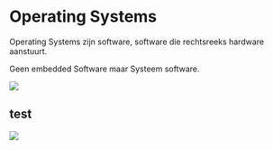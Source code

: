 # Operating Systems

Operating Systems zijn software, software die rechtsreeks hardware aanstuurt. 

Geen embedded Software maar Systeem software. 


![](https://i.imgur.com/NDcm2pf.png)


## test
![](https://i.imgur.com/5hqEAxq.png)